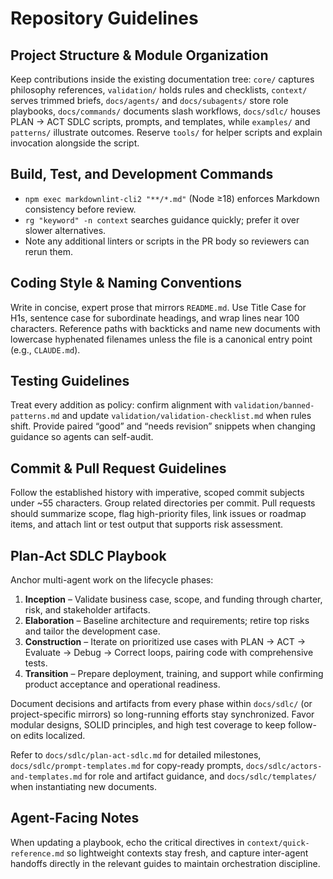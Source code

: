 # Repository Guidelines

## Project Structure & Module Organization

Keep contributions inside the existing documentation tree: `core/` captures philosophy references, `validation/` holds rules and checklists, `context/` serves trimmed briefs, `docs/agents/` and `docs/subagents/` store role playbooks, `docs/commands/` documents slash workflows, `docs/sdlc/` houses PLAN → ACT SDLC scripts, prompts, and templates, while `examples/` and `patterns/` illustrate outcomes. Reserve `tools/` for helper scripts and explain invocation alongside the script.

## Build, Test, and Development Commands

- `npm exec markdownlint-cli2 "**/*.md"` (Node ≥18) enforces Markdown consistency before review.
- `rg "keyword" -n context` searches guidance quickly; prefer it over slower alternatives.
- Note any additional linters or scripts in the PR body so reviewers can rerun them.

## Coding Style & Naming Conventions

Write in concise, expert prose that mirrors `README.md`. Use Title Case for H1s, sentence case for subordinate headings, and wrap lines near 100 characters. Reference paths with backticks and name new documents with lowercase hyphenated filenames unless the file is a canonical entry point (e.g., `CLAUDE.md`).

## Testing Guidelines

Treat every addition as policy: confirm alignment with `validation/banned-patterns.md` and update `validation/validation-checklist.md` when rules shift. Provide paired “good” and “needs revision” snippets when changing guidance so agents can self-audit.

## Commit & Pull Request Guidelines

Follow the established history with imperative, scoped commit subjects under ~55 characters. Group related directories per commit. Pull requests should summarize scope, flag high-priority files, link issues or roadmap items, and attach lint or test output that supports risk assessment.

## Plan-Act SDLC Playbook

Anchor multi-agent work on the lifecycle phases:

1. **Inception** – Validate business case, scope, and funding through charter, risk, and stakeholder artifacts.
2. **Elaboration** – Baseline architecture and requirements; retire top risks and tailor the development case.
3. **Construction** – Iterate on prioritized use cases with PLAN → ACT → Evaluate → Debug → Correct loops, pairing code with comprehensive tests.
4. **Transition** – Prepare deployment, training, and support while confirming product acceptance and operational readiness.

Document decisions and artifacts from every phase within `docs/sdlc/` (or project-specific mirrors) so long-running efforts stay synchronized. Favor modular designs, SOLID principles, and high test coverage to keep follow-on edits localized.

Refer to `docs/sdlc/plan-act-sdlc.md` for detailed milestones, `docs/sdlc/prompt-templates.md` for copy-ready prompts, `docs/sdlc/actors-and-templates.md` for role and artifact guidance, and `docs/sdlc/templates/` when instantiating new documents.

## Agent-Facing Notes

When updating a playbook, echo the critical directives in `context/quick-reference.md` so lightweight contexts stay fresh, and capture inter-agent handoffs directly in the relevant guides to maintain orchestration discipline.
